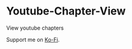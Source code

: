 # Youtube-Chapter-View
View youtube chapters

<p>Support me on <a href="https://www.ko-fi/rejaad" target="_blank" rel="noopener noreferrer">Ko-Fi</a>.</p>
